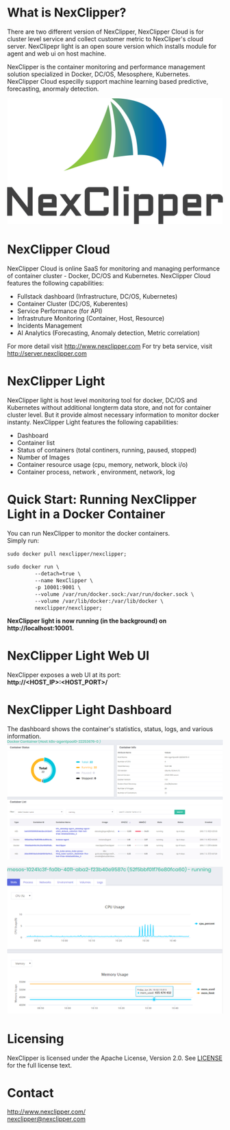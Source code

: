 # What is NexClipper?  
There are two different version of NexClipper, NexClipper Cloud is for cluster level service and collect customer metric to NexCliper's cloud server. NexClipepr light is an open soure version which installs module for agent and web ui on host machine.

NexClipper is the container monitoring and performance management solution specialized in Docker, DC/OS, Mesosphere, Kubernetes. NexClipper Cloud especilly support machine learning based predictive, forecasting, anormaly detection.


![GUI1](images/logo1.png) 

# NexClipper Cloud 
NexClipper Cloud is online SaaS for monitoring and managing performance of container cluster -  Docker, DC/OS and Kubernetes.
NexClipper Cloud features the following capabilities:
* Fullstack dashboard (Infrastructure, DC/OS, Kubernetes)
* Container Cluster (DC/OS, Kuberentes)
* Service Performance (for API)
* Infrastruture Monitoring (Container, Host, Resource)
* Incidents Management
* AI Analytics (Forecasting, Anomaly detection, Metric correlation)

For more detail visit  http://www.nexclipper.com
For try beta service, visit http://server.nexclipper.com



# NexClipper Light 
NexClipper light is host level monitoring tool for docker, DC/OS and Kubernetes without additional longterm data store, and not for container cluster level. But it provide almost necessary information to monitor docker instanty.
NexClipper Light features the following capabilities:
* Dashboard
* Container list
* Status of containers (total continers, running, paused, stopped)
* Number of Images
* Container resource usage (cpu, memory, network, block i/o)
* Container process, network , environment, network, log

# Quick Start: Running NexClipper Light in a Docker Container
You can run NexClipper to monitor the docker containers.  
Simply run:

```
sudo docker pull nexclipper/nexclipper;
```

```
sudo docker run \
	     --detach=true \
	     --name NexClipper \
	     -p 10001:9001 \
	     --volume /var/run/docker.sock:/var/run/docker.sock \
	     --volume /var/lib/docker:/var/lib/docker \
	     nexclipper/nexclipper;
```

**NexClipper light is now running (in the background) on http://localhost:10001.**

# NexClipper Light Web UI
NexClipper exposes a web UI at its port:  
**http://<HOST_IP>:<HOST_PORT>/**

# NexClipper Light Dashboard
The dashboard shows the container's statistics, status, logs, and various information.
![GUI1](images/main_k8s.PNG)  

![GUI1](images/detail_container.PNG)

# Licensing
NexClipper is licensed under the Apache License, Version 2.0. See 
[LICENSE](https://github.com/TheNexCloud/NexClipper/blob/master/LICENSE) for the full
license text.

# Contact
http://www.nexclipper.com/  
nexclipper@nexclipper.com
